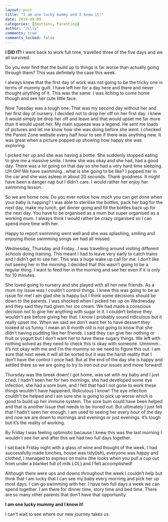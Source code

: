 ```yaml
---
layout: post
title: "I am one lucky mummy and I know it!"
date: 2018-09-09
categories: [Emotions, Parenting]
author: "Jilly"
comments: true
comments_locked: false
---
```

**I DID IT!** I went back to work full time, travelled three of the five days and we all survived. 

Do you ever find that the build up to things is far worse than actually going through them? This was definitely the case this week. 

I always knew that the first day of work was not going to be the tricky one in terms of mummy guilt. I have left her for a day here and there and never thought anything of it. This was the same. I was itching to come home though and see her cute little face. 

Now Tuesday was a tough one. That was my second day without her and her first day of nursery. I decided not to drop her off on her first day. I knew it would simply be drop her off and leave and that would upset me far more than it would upset her. My main squeeze was a legend. He sent me loads of pictures and let me know how she was doing before she went. I checked the Parent Zone website every half hour to see if there was anything new. It was great when a picture popped up showing how happy she was exploring.

I picked her up and she was having a bottle. She suddenly stopped eating to give me a massive smile. I knew she was okay and she had, had a good day. There was a lot going on that day so she had a very hard time sleeping. UH OH! We have swimming…what is she going to be like? I popped her in the car and she was asleep in about 20 seconds. Thank goodness. It might have been a danger nap but I didn’t care. I would rather her enjoy her swimming lesson. 

So we are home now. Do you ever notice how much you can get done when your baby is napping? I was able to sterilise the bottles, pack her bag for the next day, make my lunch, get dinner going and fill the bottles back up for the next day. You have to be organised as a mum but super organised as a working mum. I always think I would rather be crazy organised so I can spend more time with her. 

Happy to report swimming went well and she was splashing, smiling and enjoying those swimming songs we had all missed.

Wednesday, Thursday and Friday…I was travelling around visiting different schools doing training. This meant I had to leave very early to catch trains and I didn’t get to see her. This was a huge wake up call for me. I don’t like not seeing her in the morning. I decided that this wasn’t going to be a regular thing. I want to feed her in the morning and see her even if it is only for 10 minutes. 

She loved going to nursery and she played with all her new friends. As a mum my issue was I couldn’t control things. I knew this was going to be an issue for me! I am glad she is happy but I think some decisions should be down to the parents. I was shocked when I picked her up on Wednesday and they said they had given her ice cream. We had made a conscious decision not to give her anything with sugar in it. I couldn’t believe they wouldn’t ask before giving her that. I know I probably sound ridiculous but it really upset me. When we said we don’t want her to have dessert they looked at us funny. I mean an 8 month old is not going to know that she didn’t having pudding like her friends. I said they can give her nothing or fruit or yogurt but I don’t want her to have these sugary things. We left with nothing solved as they need to check this is okay with someone. Ummmm… it’s not okay with me and I’m the mummy so we need to figure this out. I am sure that next week it will all be sorted but it was the harsh reality that I don’t have the control I once had. But at the end of the day she is happy and settled there so we are going to try to iron out our issues and move forward! 

Thursday was the break down! I got home, was sat with my baby and I just cried. I hadn’t seen her for two mornings, she had developed some eye infection, she had a sore bum, and I felt that had I not gone to work these things wouldn’t have happened. Ridiculous I know! The eye infection couldn’t be helped and I am sure she is going to pick up worse which is good to build up her immune system. The sore bum could have been helped and that is another issue that needs to be ironed out. But ultimately I just felt that I hadn’t seen her enough. I am used to seeing her every hour of the day and now we are down to mornings and evenings or just evenings. It’s tough but it’s the reality of working. 

By Friday I was feeling optimistic because I knew this was the last morning I wouldn’t see her and after this we had two full days together. 

I sat back Friday night with a glass of wine and thought of the week. I had successfully made lunches, house was tidy(ish), everyone was happy and clothed, I managed to express on trains (the looks when you pull a cup out from under a blanket full of milk LOL) and I felt accomplished! 

Although there were ups and downs throughout the week I couldn’t help but think that I am lucky that I can see my baby every morning and pick her up most days. I can go swimming with her. I have two full days a week we can spend together. I am there for dinner time, story time and bed time. There are so many other parents that don’t have that opportunity.

**I am one lucky mummy and I know it!**

I can’t wait to see where our new journey takes us.
